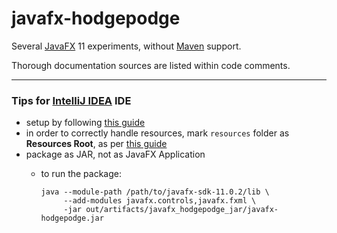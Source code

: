 # javafx-hodgepodge

Several [JavaFX](https://openjfx.io) 11 experiments, without [Maven](https://maven.apache.org) support.

Thorough documentation sources are listed within code comments.

---

### Tips for [IntelliJ IDEA](https://www.jetbrains.com/idea) IDE

* setup by following [this guide](https://www.jetbrains.com/help/idea/javafx.html)
* in order to correctly handle resources, mark `resources` folder as **Resources Root**,
  as per [this guide](https://www.jetbrains.com/help/idea/content-roots.html#folder-categories)
* package as JAR, not as JavaFX Application
  * to run the package:

        java --module-path /path/to/javafx-sdk-11.0.2/lib \
             --add-modules javafx.controls,javafx.fxml \
             -jar out/artifacts/javafx_hodgepodge_jar/javafx-hodgepodge.jar